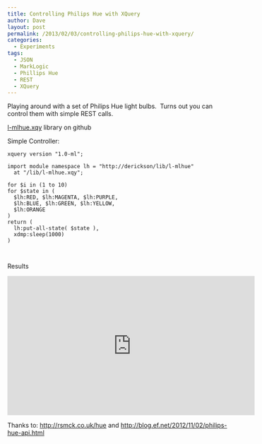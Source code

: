 ```yaml
---
title: Controlling Philips Hue with XQuery
author: Dave
layout: post
permalink: /2013/02/03/controlling-philips-hue-with-xquery/
categories:
  - Experiments
tags:
  - JSON
  - MarkLogic
  - Phillips Hue
  - REST
  - XQuery
---
```

Playing around with a set of Philips Hue light bulbs.  Turns out you can control them with simple REST calls.

[l-mlhue.xqy][1] library on github

Simple Controller:


  <pre><code class="language-xquery xquery">xquery version "1.0-ml";

import module namespace lh = "http://derickson/lib/l-mlhue"
  at "/lib/l-mlhue.xqy";

for $i in (1 to 10)
for $state in (
  $lh:RED, $lh:MAGENTA, $lh:PURPLE, 
  $lh:BLUE, $lh:GREEN, $lh:YELLOW, 
  $lh:ORANGE
)
return (
  lh:put-all-state( $state ),
  xdmp:sleep(1000)
)


</code></pre>


Results
<iframe width="560" height="315" src="https://www.youtube.com/embed/gN7UR7CFueg" frameborder="0" allowfullscreen></iframe>


Thanks to: <http://rsmck.co.uk/hue> and <http://blog.ef.net/2012/11/02/philips-hue-api.html>

 [1]: https://github.com/derickson/ml-utils/blob/master/xquery/lib/l-mlhue.xqy